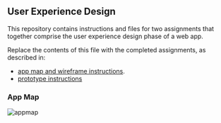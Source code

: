 ## User Experience Design

This repository contains instructions and files for two assignments that together comprise the user experience design phase of a web app.

Replace the contents of this file with the completed assignments, as described in:

- [app map and wireframe instructions](./instructions-app-map-wireframe.md).
- [prototype instructions](./instructions-prototype.md)


### App Map

![appmap](https://github.com/software-students-fall2021/user-experience-design-pengfan-z/blob/main/ux-design/SmartChoiceAppMap-SiteMap.drawio.png)